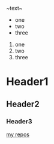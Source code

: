 ~text~

* one
* two
* three

1. one
1. two
1. three


# Header1
## Header2
### Header3

[my repos](https://github.com/MaxTitkov/)
